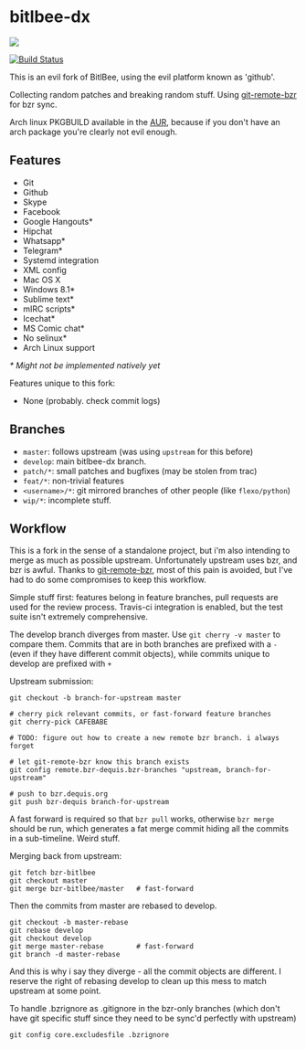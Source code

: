 # bitlbee-dx

![](http://i.imgur.com/DSsES4E.png)

[![Build Status](https://travis-ci.org/dequis/bitlbee.svg?branch=wip%2Ftravis)](https://travis-ci.org/dequis/bitlbee)

This is an evil fork of BitlBee, using the evil platform known as 'github'.

Collecting random patches and breaking random stuff. Using [git-remote-bzr][] for bzr sync.

Arch linux PKGBUILD available in the [AUR][], because if you don't have an arch
package you're clearly not evil enough.

## Features

 * Git
 * Github
 * Skype
 * Facebook
 * Google Hangouts\*
 * Hipchat
 * Whatsapp\*
 * Telegram\*
 * Systemd integration
 * XML config
 * Mac OS X
 * Windows 8.1\*
 * Sublime text\*
 * mIRC scripts\*
 * Icechat\*
 * MS Comic chat\*
 * No selinux\*
 * Arch Linux support

_* Might not be implemented natively yet_

Features unique to this fork:

 * None (probably. check commit logs)

## Branches

 * `master`: follows upstream (was using `upstream` for this before)
 * `develop`: main bitlbee-dx branch.
 * `patch/*`: small patches and bugfixes (may be stolen from trac)
 * `feat/*`: non-trivial features
 * `<username>/*`: git mirrored branches of other people (like `flexo/python`)
 * `wip/*`: incomplete stuff.

## Workflow

This is a fork in the sense of a standalone project, but i'm also intending to
merge as much as possible upstream. Unfortunately upstream uses bzr, and bzr is
awful. Thanks to [git-remote-bzr][], most of this pain is avoided, but I've had
to do some compromises to keep this workflow.

Simple stuff first: features belong in feature branches, pull requests are used
for the review process. Travis-ci integration is enabled, but the test suite
isn't extremely comprehensive.

The develop branch diverges from master. Use `git cherry -v master` to compare
them. Commits that are in both branches are prefixed with a `-` (even if they
have different commit objects), while commits unique to develop are prefixed
with `+`

Upstream submission:

    git checkout -b branch-for-upstream master

    # cherry pick relevant commits, or fast-forward feature branches
    git cherry-pick CAFEBABE

    # TODO: figure out how to create a new remote bzr branch. i always forget

    # let git-remote-bzr know this branch exists
    git config remote.bzr-dequis.bzr-branches "upstream, branch-for-upstream"

    # push to bzr.dequis.org
    git push bzr-dequis branch-for-upstream

A fast forward is required so that `bzr pull` works, otherwise `bzr merge`
should be run, which generates a fat merge commit hiding all the commits in a
sub-timeline. Weird stuff.

Merging back from upstream:

    git fetch bzr-bitlbee
    git checkout master
    git merge bzr-bitlbee/master   # fast-forward

Then the commits from master are rebased to develop.

    git checkout -b master-rebase
    git rebase develop
    git checkout develop
    git merge master-rebase        # fast-forward
    git branch -d master-rebase

And this is why i say they diverge - all the commit objects are different.
I reserve the right of rebasing develop to clean up this mess to match upstream
at some point.

To handle .bzrignore as .gitignore in the bzr-only branches (which don't have
git specific stuff since they need to be sync'd perfectly with upstream)

    git config core.excludesfile .bzrignore

[git-remote-bzr]: https://github.com/felipec/git-remote-bzr
[AUR]: https://aur.archlinux.org/packages/bitlbee-dx-git/
